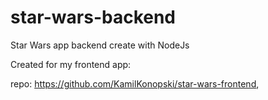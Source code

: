 # star-wars-backend
Star Wars app backend create with NodeJs

Created for my frontend app: 

repo: https://github.com/KamilKonopski/star-wars-frontend,
